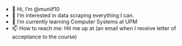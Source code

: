 - 👋 Hi, I’m @muniif10
- 👀 I’m interested in data scraping everything I can.
- 🌱 I’m currently learning Computer Systems at UPM
- 📫 How to reach me: Hit me up at (an email when I receive letter of acceptance to the course)

<!---
muniif10/muniif10 is a ✨ special ✨ repository because its `README.md` (this file) appears on your GitHub profile.
You can click the Preview link to take a look at your changes.
--->
